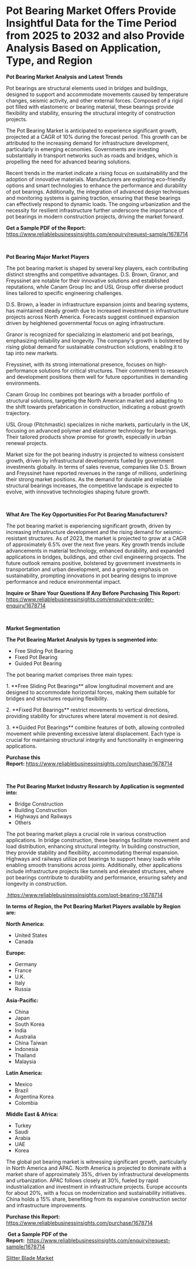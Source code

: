 <p><h1>Pot Bearing Market Offers Provide Insightful Data for the Time Period from 2025 to 2032 and also Provide Analysis Based on Application, Type, and Region</h1></p><p><strong>Pot Bearing Market Analysis and Latest Trends</strong></p>
<p><p>Pot bearings are structural elements used in bridges and buildings, designed to support and accommodate movements caused by temperature changes, seismic activity, and other external forces. Composed of a rigid pot filled with elastomeric or bearing material, these bearings provide flexibility and stability, ensuring the structural integrity of construction projects.</p><p>The Pot Bearing Market is anticipated to experience significant growth, projected at a CAGR of 10% during the forecast period. This growth can be attributed to the increasing demand for infrastructure development, particularly in emerging economies. Governments are investing substantially in transport networks such as roads and bridges, which is propelling the need for advanced bearing solutions.</p><p>Recent trends in the market indicate a rising focus on sustainability and the adoption of innovative materials. Manufacturers are exploring eco-friendly options and smart technologies to enhance the performance and durability of pot bearings. Additionally, the integration of advanced design techniques and monitoring systems is gaining traction, ensuring that these bearings can effectively respond to dynamic loads. The ongoing urbanization and the necessity for resilient infrastructure further underscore the importance of pot bearings in modern construction projects, driving the market forward.</p></p>
<p><strong>Get a Sample PDF of the Report:&nbsp;</strong> <a href="https://www.reliablebusinessinsights.com/enquiry/request-sample/1678714?utm_campaign=2313&utm_medium=2&utm_source=Github&utm_content=ia&utm_term=24032025&utm_id=pot-bearing">https://www.reliablebusinessinsights.com/enquiry/request-sample/1678714</a></p>
<p>&nbsp;</p>
<p><strong>Pot Bearing Major Market Players</strong></p>
<p><p>The pot bearing market is shaped by several key players, each contributing distinct strengths and competitive advantages. D.S. Brown, Granor, and Freyssinet are notable for their innovative solutions and established reputations, while Canam Group Inc and USL Group offer diverse product lines tailored to specific engineering challenges. </p><p>D.S. Brown, a leader in infrastructure expansion joints and bearing systems, has maintained steady growth due to increased investment in infrastructure projects across North America. Forecasts suggest continued expansion driven by heightened governmental focus on aging infrastructure.</p><p>Granor is recognized for specializing in elastomeric and pot bearings, emphasizing reliability and longevity. The company's growth is bolstered by rising global demand for sustainable construction solutions, enabling it to tap into new markets.</p><p>Freyssinet, with its strong international presence, focuses on high-performance solutions for critical structures. Their commitment to research and development positions them well for future opportunities in demanding environments.</p><p>Canam Group Inc combines pot bearings with a broader portfolio of structural solutions, targeting the North American market and adapting to the shift towards prefabrication in construction, indicating a robust growth trajectory.</p><p>USL Group (Pitchmastic) specializes in niche markets, particularly in the UK, focusing on advanced polymer and elastomer technology for bearings. Their tailored products show promise for growth, especially in urban renewal projects.</p><p>Market size for the pot bearing industry is projected to witness consistent growth, driven by infrastructural developments fueled by government investments globally. In terms of sales revenue, companies like D.S. Brown and Freyssinet have reported revenues in the range of millions, underlining their strong market positions. As the demand for durable and reliable structural bearings increases, the competitive landscape is expected to evolve, with innovative technologies shaping future growth.</p></p>
<p>&nbsp;</p>
<p><strong>What Are The Key Opportunities For Pot Bearing Manufacturers?</strong></p>
<p><p>The pot bearing market is experiencing significant growth, driven by increasing infrastructure development and the rising demand for seismic-resistant structures. As of 2023, the market is projected to grow at a CAGR of approximately 6.5% over the next five years. Key growth trends include advancements in material technology, enhanced durability, and expanded applications in bridges, buildings, and other civil engineering projects. The future outlook remains positive, bolstered by government investments in transportation and urban development, and a growing emphasis on sustainability, prompting innovations in pot bearing designs to improve performance and reduce environmental impact.</p></p>
<p><strong>Inquire or Share Your Questions If Any Before Purchasing This Report:</strong> <a href="https://www.reliablebusinessinsights.com/enquiry/pre-order-enquiry/1678714?utm_campaign=2313&utm_medium=2&utm_source=Github&utm_content=ia&utm_term=24032025&utm_id=pot-bearing">https://www.reliablebusinessinsights.com/enquiry/pre-order-enquiry/1678714</a></p>
<p>&nbsp;</p>
<p><strong>Market Segmentation</strong></p>
<p><strong>The Pot Bearing Market Analysis by types is segmented into:</strong></p>
<p><ul><li>Free Sliding Pot Bearing</li><li>Fixed Pot Bearing</li><li>Guided Pot Bearing</li></ul></p>
<p><p>The pot bearing market comprises three main types: </p><p>1. **Free Sliding Pot Bearings** allow longitudinal movement and are designed to accommodate horizontal forces, making them suitable for bridges and structures requiring flexibility.</p><p>2. **Fixed Pot Bearings** restrict movements to vertical directions, providing stability for structures where lateral movement is not desired.</p><p>3. **Guided Pot Bearings** combine features of both, allowing controlled movement while preventing excessive lateral displacement. Each type is crucial for maintaining structural integrity and functionality in engineering applications.</p></p>
<p><strong>Purchase this Report:&nbsp;</strong><a href="https://www.reliablebusinessinsights.com/purchase/1678714?utm_campaign=2313&utm_medium=2&utm_source=Github&utm_content=ia&utm_term=24032025&utm_id=pot-bearing">https://www.reliablebusinessinsights.com/purchase/1678714</a></p>
<p>&nbsp;</p>
<p><strong>The Pot Bearing Market Industry Research by Application is segmented into:</strong></p>
<p><ul><li>Bridge Construction</li><li>Building Construction</li><li>Highways and Railways</li><li>Others</li></ul></p>
<p><p>The pot bearing market plays a crucial role in various construction applications. In bridge construction, these bearings facilitate movement and load distribution, enhancing structural integrity. In building construction, they provide stability and flexibility, accommodating thermal expansion. Highways and railways utilize pot bearings to support heavy loads while enabling smooth transitions across joints. Additionally, other applications include infrastructure projects like tunnels and elevated structures, where pot bearings contribute to durability and performance, ensuring safety and longevity in construction.</p></p>
<p><a href="https://www.reliablebusinessinsights.com/pot-bearing-r1678714?utm_campaign=2313&utm_medium=2&utm_source=Github&utm_content=ia&utm_term=24032025&utm_id=pot-bearing">&nbsp;https://www.reliablebusinessinsights.com/pot-bearing-r1678714</a></p>
<p><strong>In terms of Region, the Pot Bearing Market Players available by Region are:</strong></p>
<p>
    <p> <strong> North America: </strong>
        <ul>
            <li>United States</li>
            <li>Canada</li>
        </ul>
        </p> 
    <p> <strong> Europe: </strong>
        <ul>
            <li>Germany</li>
            <li>France</li>
            <li>U.K.</li>
            <li>Italy</li>
            <li>Russia</li>
        </ul>
        </p> 
    <p> <strong> Asia-Pacific: </strong>
        <ul>
            <li>China</li>
            <li>Japan</li>
            <li>South Korea</li>
            <li>India</li>
            <li>Australia</li>
            <li>China Taiwan</li>
            <li>Indonesia</li>
            <li>Thailand</li>
            <li>Malaysia</li>
        </ul>
        </p> 
    <p> <strong> Latin America: </strong>
        <ul>
            <li>Mexico</li>
            <li>Brazil</li>
            <li>Argentina Korea</li>
            <li>Colombia</li>
        </ul>
        </p> 
    <p> <strong> Middle East & Africa: </strong>
        <ul>
            <li>Turkey</li>
            <li>Saudi</li>
            <li>Arabia</li>
            <li>UAE</li>
            <li>Korea</li>
        </ul>
    </p>
    </p>
<p><p>The global pot bearing market is witnessing significant growth, particularly in North America and APAC. North America is projected to dominate with a market share of approximately 35%, driven by infrastructural developments and urbanization. APAC follows closely at 30%, fueled by rapid industrialization and investment in infrastructure projects. Europe accounts for about 20%, with a focus on modernization and sustainability initiatives. China holds a 15% share, benefiting from its expansive construction sector and infrastructure improvements.</p></p>
<p><strong>Purchase this Report: </strong><a href="https://www.reliablebusinessinsights.com/purchase/1678714?utm_campaign=2313&utm_medium=2&utm_source=Github&utm_content=ia&utm_term=24032025&utm_id=pot-bearing">https://www.reliablebusinessinsights.com/purchase/1678714</a></p>
<p>&nbsp;<strong>Get a Sample PDF of the Report:&nbsp;&nbsp;</strong><a href="https://www.reliablebusinessinsights.com/enquiry/request-sample/1678714?utm_campaign=2313&utm_medium=2&utm_source=Github&utm_content=ia&utm_term=24032025&utm_id=pot-bearing">https://www.reliablebusinessinsights.com/enquiry/request-sample/1678714</a></p>
<p><strong></strong></p>
<p><p><a href="https://github.com/boitafbg/Market-Research-Report-List-1/blob/main/slitter-blade-market.md?utm_campaign=2313&utm_medium=2&utm_source=Github&utm_content=ia&utm_term=24032025&utm_id=pot-bearing">Slitter Blade Market</a></p></p>
